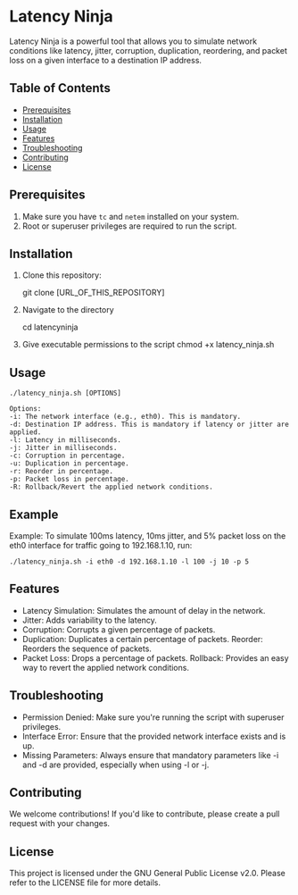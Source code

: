 # Latency Ninja

Latency Ninja is a powerful tool that allows you to simulate network conditions like latency, jitter, corruption, duplication, reordering, and packet loss on a given interface to a destination IP address.

## Table of Contents

- [Prerequisites](#prerequisites)
- [Installation](#installation)
- [Usage](#usage)
- [Features](#features)
- [Troubleshooting](#troubleshooting)
- [Contributing](#contributing)
- [License](#license)

## Prerequisites

1. Make sure you have `tc` and `netem` installed on your system.
3. Root or superuser privileges are required to run the script.

## Installation

1. Clone this repository:

    git clone [URL_OF_THIS_REPOSITORY]
    
2. Navigate to the directory

	cd latencyninja

3. Give executable permissions to the script
    chmod +x latency_ninja.sh

 ## Usage

    ./latency_ninja.sh [OPTIONS]
        
    Options:
    -i: The network interface (e.g., eth0). This is mandatory.
    -d: Destination IP address. This is mandatory if latency or jitter are applied.
    -l: Latency in milliseconds.
    -j: Jitter in milliseconds.
    -c: Corruption in percentage.
    -u: Duplication in percentage.
    -r: Reorder in percentage.
    -p: Packet loss in percentage.
    -R: Rollback/Revert the applied network conditions.

## Example
Example: To simulate 100ms latency, 10ms jitter, and 5% packet loss on the eth0 interface for traffic going to 192.168.1.10, run:

    ./latency_ninja.sh -i eth0 -d 192.168.1.10 -l 100 -j 10 -p 5

## Features

 - Latency Simulation: Simulates the amount of delay in the network.
 - Jitter: Adds variability to the latency. 
 - Corruption: Corrupts a given percentage of packets. 
 - Duplication: Duplicates a certain percentage of packets. Reorder: Reorders the sequence of packets. 
 - Packet Loss: Drops a percentage of packets. Rollback: Provides an easy way to revert the applied network conditions. 

## Troubleshooting
 - Permission Denied: Make sure you're running the script with superuser privileges.
 - Interface Error: Ensure that the provided network interface exists and is up.
 - Missing Parameters: Always ensure that mandatory parameters like -i and -d are provided, especially when using -l or -j.

## Contributing
We welcome contributions! If you'd like to contribute, please create a pull request with your changes.

## License
This project is licensed under the GNU General Public License v2.0. Please refer to the LICENSE file for more details.


